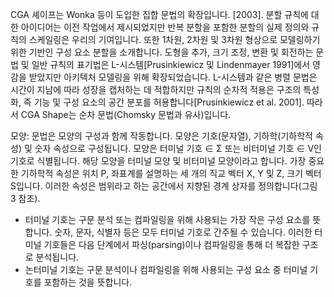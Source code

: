 CGA 셰이프는 Wonka 등이 도입한 집합 문법의 확장입니다. [2003]. 분할 규칙에 대한 아이디어는 이전 작업에서 제시되었지만 반복 분할을 포함한 분할의 실제 정의와 규칙의 스케일링은 우리의 기여입니다. 또한 1차원, 2차원 및 3차원 형상으로 모델링하기 위한 기반인 구성 요소 분할을 소개합니다. 도형을 추가, 크기 조정, 변환 및 회전하는 문법 및 일반 규칙의 표기법은 L-시스템[Prusinkiewicz 및 Lindenmayer 1991]에서 영감을 받았지만 아키텍처 모델링을 위해 확장되었습니다. L-시스템과 같은 병렬 문법은 시간이 지남에 따라 성장을 캡처하는 데 적합하지만 규칙의 순차적 적용은 구조의 특성화, 즉 기능 및 구성 요소의 공간 분포를 허용합니다[Prusinkiewicz et al. 2001]. 따라서 CGA Shape는 순차 문법(Chomsky 문법과 유사)입니다.
<!-- CGA Shape is an extension of set grammars, introduced by Wonka et al. [2003]. While the idea for the split rule was presented in previous work, the actual definition of the split including the repeat split and the scaling of rules are our contribution. Further we introduce a component split, the basis for modeling with one-, two-, and three-dimensional shapes. The notation of the grammar and general rules to add, scale, translate, and rotate shapes are inspired by L-systems [Prusinkiewicz and Lindenmayer 1991], but are extended for the modeling of architecture. While parallel grammars like L-systems are suited to capture growth over time, a sequential application of rules allows for the characterization of structure i.e. the spatial distribution of features and components [Prusinkiewicz et al. 2001]. Therefore, CGA Shape is a sequential grammar (similar to Chomsky grammars). -->

모양: 문법은 모양의 구성과 함께 작동합니다. 모양은 기호(문자열), 기하학(기하학적 속성) 및 숫자 속성으로 구성됩니다. 모양은 터미널 기호 ∈ Σ 또는 비터미널 기호 ∈ V인 기호로 식별됩니다. 해당 모양을 터미널 모양 및 비터미널 모양이라고 합니다. 가장 중요한 기하학적 속성은 위치 P, 좌표계를 설명하는 세 개의 직교 벡터 X, Y 및 Z, 크기 벡터 S입니다. 이러한 속성은 범위라고 하는 공간에서 지향된 경계 상자를 정의합니다(그림 3 참조).
<!-- Shape: The grammar works with a configuration of shapes: a shape consists of a symbol (string), geometry (geometric attributes) and numeric attributes. Shapes are identified by their symbols which is either a terminal symbol ∈ Σ, or a non-terminal symbol ∈ V. The corresponding shapes are called terminal shapes and non-terminal shapes. The most important geometric attributes are the position P, three orthogonal vectors X, Y, and Z, describing a coordinate system, and a size vector S. These attributes define an oriented bounding box in space called scope (see figure 3). -->

* 터미널 기호는 구문 분석 또는 컴파일링을 위해 사용되는 가장 작은 구성 요소를 뜻합니다. 숫자, 문자, 식별자 등은 모두 터미널 기호로 간주될 수 있습니다. 이러한 터미널 기호들은 다음 단계에서 파싱(parsing)이나 컴파일링을 통해 더 복잡한 구조로 분석됩니다.
* 논터미널 기호는 구문 분석이나 컴파일링을 위해 사용되는 구성 요소 중 터미널 기호를 포함하는 것을 뜻합니다.